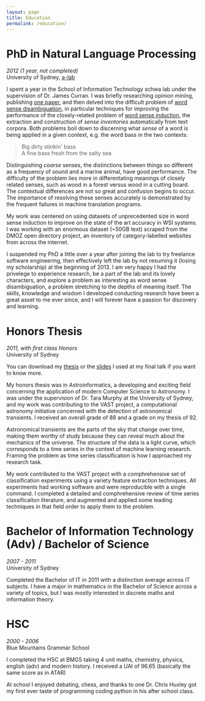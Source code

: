 ```yaml
---
layout: page
title: Education 
permalink: /education/
---
```


<h1>PhD in Natural Language Processing</h1>
<em>2012 (1 year, not completed)</em><br />
University of Sydney, <a target="_blank" href="http://schwa.org">&#x0259;-lab</a>

<p>I spent a year in the School of Information Technology schwa lab under the supervision of Dr. James Curran. I was briefly researching opinion mining, publishing <a href="{{site.url}}/assets/paper.pdf">one paper</a>, and then delved into the difficult problem of <a href="http://en.wikipedia.org/wiki/Word-sense_disambiguation">word sense disambiguation</a>, in particular techniques for improving the performance of the closely-related problem of <a href="http://en.wikipedia.org/wiki/Word-sense_induction">word sense induction</a>, the extraction and construction of <em>sense inventories</em> automatically from text corpora. Both problems boil down to discerning what <em>sense</em> of a word is being applied in a given context, e.g. the word bass in the two contexts:</p>

<blockquote>
	Big dirty stinkin' bass<br>
	A fine bass fresh from the salty sea
</blockquote>

<p>Distinguishing <em>coarse</em> senses, the distinctions between things so different as a frequency of sound and a marine animal, have good performance. The difficulty of the problem lies more in differentating meanings of closely related senses, such as wood in a forest versus wood in a cutting board. The contextual differences are not so great and confusion begins to occur. The importance of resolving these senses accurately is demonstrated by the frequent failures in machine translation programs.</p>

<p>My work was centered on using datasets of unprecedented size in word sense induction to improve on the state of the art accuracy in WSI systems. I was working with an enormous dataset (~50GB text) scraped from the DMOZ open directory project, an inventory of category-labelled websites from across the internet.</p>

<p>I suspended my PhD a little over a year after joining the lab to try freelance software engineering, then effectively left the lab by not resuming it (losing my scholarship) at the beginning of 2013. I am very happy I had the privelege to experience research, be a part of the lab and its lovely characters, and explore a problem as interesting as word sense disambiguation, a problem stretching to the depths of meaning itself. The skills, knowledge and wisdom I developed conducting research have been a great asset to me ever since, and I will forever have a passion for discovery and learning.</p>

<h1>Honors Thesis</h1>
<em>2011, with first class Honors</em><br />
University of Sydney

<p>You can download my <a target="_blank" href="{{site.url}}/assets/thesis.pdf">thesis</a> or the <a target="_blank" href="{{site.url}}/assets/final_presentation.pdf">slides</a> I used at my final talk if you want to know more.</p>

<p>My honors thesis was in Astroinformatics, a developing and exciting field concerning the application of modern Computer Science to Astronomy. I was under the supervision of Dr. Tara Murphy at the University of Sydney, and my work was contributing to the VAST project, a computational astronomy initiative concerned with the detection of astronomical transients. I received an overall grade of 88 and a grade on my thesis of 92.</p>

<p>Astronomical transients are the parts of the sky that change over time, making them worthy of study because they can reveal much about the mechanics of the universe. The structure of the data is a light curve, which corresponds to a time series in the context of machine learning research. Framing the problem as time series classification is how I approached my research task.</p>

<p>My work contributed to the VAST project with a comphrehensive set of classification experiments using a variety feature extraction techniques. All experiments had working software and were reproducible with a single command. I completed a detailed and comphrehensive review of time series classificaiton literature, and augmented and applied some leading techniques in that field order to apply them to the problem.</p>

<h1>Bachelor of Information Technology (Adv) / Bachelor of Science</h1>
<em>2007 - 2011</em><br />
University of Sydney

<p>Completed the Bachelor of IT in 2011 with a distinction average across IT subjects. I have a major in mathematics in the Bachelor of Science across a variety of topics, but I was mostly interested in discrete maths and information theory.</p>

<h1>HSC</h1>
<em>2000 - 2006</em><br />
Blue Mountains Grammar School

<p>I completed the HSC at BMGS taking 4 unit maths, chemistry, physics, english (adv) and modern history. I received a UAI of 96.65 (basically the same score as in ATAR)</p>

<p>At school I enjoyed debating, chess, and thanks to one Dr. Chris Huxley got my first ever taste of programming coding python in his after school class.</p>
